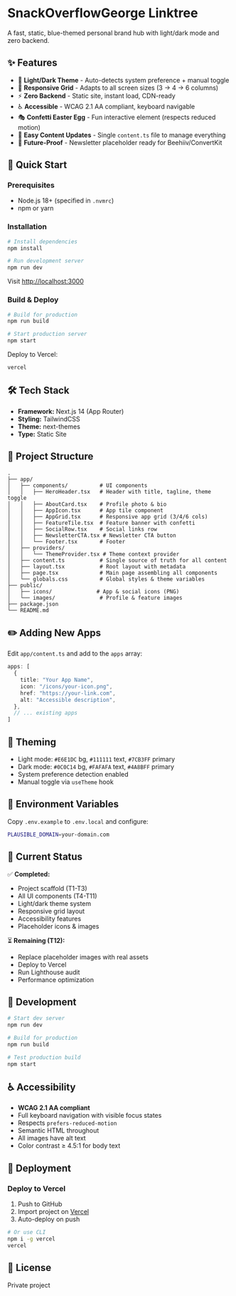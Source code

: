 # SnackOverflowGeorge Linktree

A fast, static, blue-themed personal brand hub with light/dark mode and zero backend.

## ✨ Features

- 🎨 **Light/Dark Theme** - Auto-detects system preference + manual toggle
- 📱 **Responsive Grid** - Adapts to all screen sizes (3 → 4 → 6 columns)
- ⚡ **Zero Backend** - Static site, instant load, CDN-ready
- ♿ **Accessible** - WCAG 2.1 AA compliant, keyboard navigable
- 🎭 **Confetti Easter Egg** - Fun interactive element (respects reduced motion)
- 🧩 **Easy Content Updates** - Single `content.ts` file to manage everything
- 🎯 **Future-Proof** - Newsletter placeholder ready for Beehiiv/ConvertKit

## 🚀 Quick Start

### Prerequisites

- Node.js 18+ (specified in `.nvmrc`)
- npm or yarn

### Installation

```bash
# Install dependencies
npm install

# Run development server
npm run dev
```

Visit [http://localhost:3000](http://localhost:3000)

### Build & Deploy

```bash
# Build for production
npm run build

# Start production server
npm start
```

Deploy to Vercel:
```bash
vercel
```

## 🛠️ Tech Stack

- **Framework:** Next.js 14 (App Router)
- **Styling:** TailwindCSS
- **Theme:** next-themes
- **Type:** Static Site

## 📁 Project Structure

```
.
├── app/
│   ├── components/          # UI components
│   │   ├── HeroHeader.tsx   # Header with title, tagline, theme toggle
│   │   ├── AboutCard.tsx    # Profile photo & bio
│   │   ├── AppIcon.tsx      # App tile component
│   │   ├── AppGrid.tsx      # Responsive app grid (3/4/6 cols)
│   │   ├── FeatureTile.tsx  # Feature banner with confetti
│   │   ├── SocialRow.tsx    # Social links row
│   │   ├── NewsletterCTA.tsx # Newsletter CTA button
│   │   └── Footer.tsx       # Footer
│   ├── providers/
│   │   └── ThemeProvider.tsx # Theme context provider
│   ├── content.ts           # Single source of truth for all content
│   ├── layout.tsx           # Root layout with metadata
│   ├── page.tsx             # Main page assembling all components
│   └── globals.css          # Global styles & theme variables
├── public/
│   ├── icons/              # App & social icons (PNG)
│   └── images/              # Profile & feature images
├── package.json
└── README.md
```

## ✏️ Adding New Apps

Edit `app/content.ts` and add to the `apps` array:

```ts
apps: [
  {
    title: "Your App Name",
    icon: "/icons/your-icon.png",
    href: "https://your-link.com",
    alt: "Accessible description",
  },
  // ... existing apps
]
```

## 🎨 Theming

- Light mode: `#E6E1DC` bg, `#111111` text, `#7CB3FF` primary
- Dark mode: `#0C0C14` bg, `#FAFAFA` text, `#4A8BFF` primary
- System preference detection enabled
- Manual toggle via `useTheme` hook

## 📝 Environment Variables

Copy `.env.example` to `.env.local` and configure:

```bash
PLAUSIBLE_DOMAIN=your-domain.com
```

## 🎯 Current Status

✅ **Completed:**
- Project scaffold (T1-T3)
- All UI components (T4-T11)
- Light/dark theme system
- Responsive grid layout
- Accessibility features
- Placeholder icons & images

⏳ **Remaining (T12):**
- Replace placeholder images with real assets
- Deploy to Vercel
- Run Lighthouse audit
- Performance optimization

## 🧪 Development

```bash
# Start dev server
npm run dev

# Build for production
npm run build

# Test production build
npm start
```

## ♿ Accessibility

- **WCAG 2.1 AA compliant**
- Full keyboard navigation with visible focus states
- Respects `prefers-reduced-motion`
- Semantic HTML throughout
- All images have alt text
- Color contrast ≥ 4.5:1 for body text

## 🚀 Deployment

### Deploy to Vercel

1. Push to GitHub
2. Import project on [Vercel](https://vercel.com)
3. Auto-deploy on push

```bash
# Or use CLI
npm i -g vercel
vercel
```

## 📄 License

Private project

